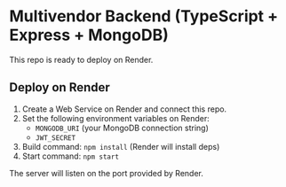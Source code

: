 # Multivendor Backend (TypeScript + Express + MongoDB)

This repo is ready to deploy on Render.

## Deploy on Render
1. Create a Web Service on Render and connect this repo.
2. Set the following environment variables on Render:
   - `MONGODB_URI` (your MongoDB connection string)
   - `JWT_SECRET`
3. Build command: `npm install` (Render will install deps)
4. Start command: `npm start`

The server will listen on the port provided by Render.
